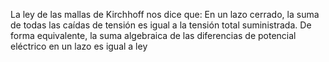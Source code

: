 La ley de las mallas de Kirchhoff nos dice que: En un lazo cerrado, 
la suma de todas las caídas de tensión es igual a la tensión total suministrada. 
De forma equivalente, la suma algebraica de las diferencias de potencial eléctrico 
en un lazo es igual a ley